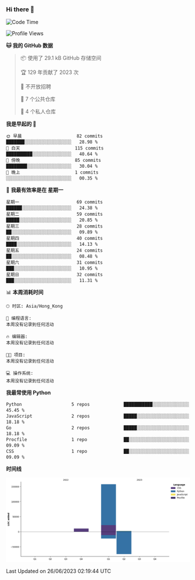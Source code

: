 ### Hi there 👋

<!--
**Mrzqd/Mrzqd** is a ✨ _special_ ✨ repository because its `README.md` (this file) appears on your GitHub profile.

Here are some ideas to get you started:

- 🔭 I’m currently working on ...
- 🌱 I’m currently learning ...
- 👯 I’m looking to collaborate on ...
- 🤔 I’m looking for help with ...
- 💬 Ask me about ...
- 📫 How to reach me: ...
- 😄 Pronouns: ...
- ⚡ Fun fact: ...
-->
<!--START_SECTION:waka-->
![Code Time](http://img.shields.io/badge/Code%20Time-110%20hrs%2048%20mins-blue)

![Profile Views](http://img.shields.io/badge/%E4%B8%AA%E4%BA%BA%E8%B5%84%E6%96%99%E8%A7%82%E7%9C%8B%E6%AC%A1%E6%95%B0-2-blue)

**🐱 我的 GitHub 数据** 

> 📦  使用了 29.1 kB GitHub 存储空间 
 > 
> 🏆 129 年贡献了 2023 次
 > 
> 🚫 不开放招聘
 > 
> 📜 7 个公共仓库 
 > 
> 🔑 4 个私人仓库 
 > 
**我是早起的 🐤** 

```text
🌞 早晨                     82 commits          ███████░░░░░░░░░░░░░░░░░░   28.98 % 
🌆 白天                     115 commits         ██████████░░░░░░░░░░░░░░░   40.64 % 
🌃 傍晚                     85 commits          ████████░░░░░░░░░░░░░░░░░   30.04 % 
🌙 晚上                     1 commits           ░░░░░░░░░░░░░░░░░░░░░░░░░   00.35 % 
```
📅 **我最有效率是在 星期一** 

```text
星期一                      69 commits          ██████░░░░░░░░░░░░░░░░░░░   24.38 % 
星期二                      59 commits          █████░░░░░░░░░░░░░░░░░░░░   20.85 % 
星期三                      28 commits          ██░░░░░░░░░░░░░░░░░░░░░░░   09.89 % 
星期四                      40 commits          ████░░░░░░░░░░░░░░░░░░░░░   14.13 % 
星期五                      24 commits          ██░░░░░░░░░░░░░░░░░░░░░░░   08.48 % 
星期六                      31 commits          ███░░░░░░░░░░░░░░░░░░░░░░   10.95 % 
星期日                      32 commits          ███░░░░░░░░░░░░░░░░░░░░░░   11.31 % 
```


📊 **本周消耗时间** 

```text
🕑︎ 时区: Asia/Hong_Kong

💬 编程语言: 
本周没有记录到任何活动

🔥 编辑器: 
本周没有记录到任何活动

🐱‍💻 项目: 
本周没有记录到任何活动

💻 操作系统: 
本周没有记录到任何活动
```

**我最常使用 Python** 

```text
Python                   5 repos             ███████████░░░░░░░░░░░░░░   45.45 % 
JavaScript               2 repos             █████░░░░░░░░░░░░░░░░░░░░   18.18 % 
Go                       2 repos             █████░░░░░░░░░░░░░░░░░░░░   18.18 % 
Procfile                 1 repo              ██░░░░░░░░░░░░░░░░░░░░░░░   09.09 % 
CSS                      1 repo              ██░░░░░░░░░░░░░░░░░░░░░░░   09.09 % 
```



**时间线**

![Lines of Code chart](https://raw.githubusercontent.com/Mrzqd/Mrzqd/main/assets/bar_graph.png)


 Last Updated on 26/06/2023 02:19:44 UTC
<!--END_SECTION:waka-->

